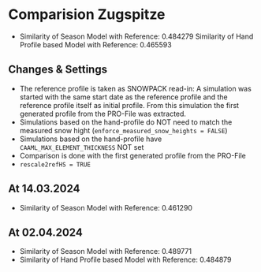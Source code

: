 # Comparision Zugspitze 
- Similarity of Season Model with Reference:             0.484279
Similarity of Hand Profile based Model with Reference: 0.465593

## Changes & Settings
- The reference profile is taken as SNOWPACK read-in: A simulation was started with the same start date as the reference profile and the reference profile itself as initial profile. From this simulation the first generated profile from the PRO-File was extracted. 
- Simulations based on the hand-profile do NOT need to match the measured snow hight (`enforce_measured_snow_heights = FALSE`)
- Simulations based on the hand-profile have `CAAML_MAX_ELEMENT_THICKNESS` NOT set
- Comparison is done with the first generated profile from the PRO-File
- `rescale2refHS = TRUE`

## At 14.03.2024
- Similarity of Season Model with Reference:             0.461290

## At 02.04.2024
- Similarity of Season Model with Reference:             0.489771
- Similarity of Hand Profile based Model with Reference: 0.484879
